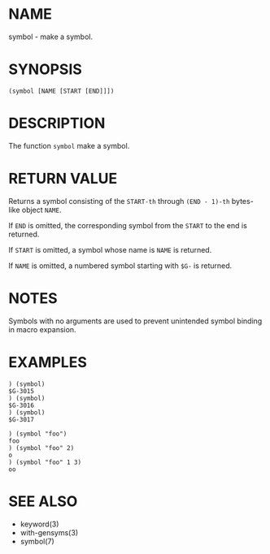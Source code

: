 # NAME
symbol - make a symbol.

# SYNOPSIS

    (symbol [NAME [START [END]]])

# DESCRIPTION
The function `symbol` make a symbol.

# RETURN VALUE
Returns a symbol consisting of the `START-th` through `(END - 1)-th` bytes-like object `NAME`.

If `END` is omitted, the corresponding symbol from the `START` to the end is returned.

If `START` is omitted, a symbol whose name is `NAME` is returned.

If `NAME` is omitted, a numbered symbol starting with `$G-` is returned.

# NOTES
Symbols with no arguments are used to prevent unintended symbol binding in macro expansion.

# EXAMPLES

    ) (symbol)
    $G-3015
    ) (symbol)
    $G-3016
    ) (symbol)
    $G-3017

    ) (symbol "foo")
    foo
    ) (symbol "foo" 2)
    o
    ) (symbol "foo" 1 3)
    oo

# SEE ALSO
- keyword(3)
- with-gensyms(3)
- symbol(7)
